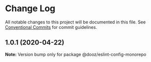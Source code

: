 # Change Log

All notable changes to this project will be documented in this file.
See [Conventional Commits](https://conventionalcommits.org) for commit guidelines.

## 1.0.1 (2020-04-22)

**Note:** Version bump only for package @dooz/eslint-config-monorepo
